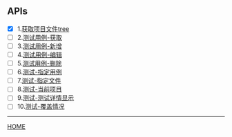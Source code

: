 ## APIs 
- [x] 1.[获取项目文件tree](./tree.md)
- [ ] 2.[测试用例-获取]()
- [ ] 3.[测试用例-新增]()
- [ ] 4.[测试用例-编辑]()
- [ ] 5.[测试用例-删除]()
- [ ] 6.[测试-指定用例]()
- [ ] 7.[测试-指定文件]()
- [ ] 8.[测试-当前项目]()
- [ ] 9.[测试-测试详情显示]()
- [ ] 10.[测试-覆盖情况]()

---
[HOME](../README.md)